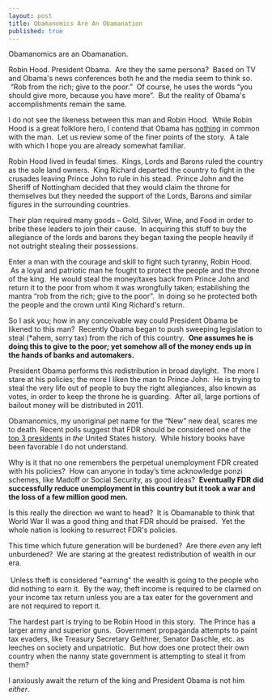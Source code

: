 ```yaml
---
layout: post
title: Obamanomics Are An Obamanation
published: true
---
```

<p>Obamanomics are an Obamanation.</p>
<p>Robin Hood. President Obama.  Are they the same persona?  Based on TV and Obama's news conferences both he and the media seem to think so.  “Rob from the rich; give to the poor.”  Of course, he uses the words “you should give more, because you have more”.  But the reality of Obama's accomplishments remain the same.</p>
<p>I do not see the likeness between this man and Robin Hood.  While Robin Hood is a great folklore hero, I contend that Obama has <a href="http://dictionary.reference.com/browse/nothing" target="_blank">nothing</a> in common with the man.  Let us review some of the finer points of the story.  A tale with which I hope you are already somewhat familiar.</p>
<p>Robin Hood lived in feudal times.  Kings, Lords and Barons ruled the country as the sole land owners.  King Richard departed the country to fight in the crusades leaving Prince John to rule in his stead.  Prince John and the Sheriff of Nottingham decided that they would claim the throne for themselves but they needed the support of the Lords, Barons and similar figures in the surrounding countries.</p>
<p>Their plan required many goods – Gold, Silver, Wine, and Food in order to bribe these leaders to join their cause.  In acquiring this stuff to buy the allegiance of the lords and barons they began taxing the people heavily if not outright stealing their possessions.</p>
<p>Enter a man with the courage and skill to fight such tyranny, Robin Hood.  As a loyal and patriotic man he fought to protect the people and the throne of the king.  He would steal the money/taxes back from Prince John and return it to the poor from whom it was wrongfully taken; establishing the mantra “rob from the rich; give to the poor”.  In doing so he protected both the people and the crown until King Richard's return.</p>
<p>So I ask you; how in any conceivable way could President Obama be likened to this man?  Recently Obama began to push sweeping legislation to steal (*ahem, sorry tax) from the rich of this country.  <strong>One assumes he is doing this to give to the poor; yet somehow all of the money ends up in the hands of banks and automakers.</strong></p>
<p><strong></strong>President Obama performs this redistribution in broad daylight.  The more I stare at his policies; the more I liken the man to Prince John.  He is trying to steal the very life out of people to buy the right allegiances, also known as votes, in order to keep the throne he is guarding.  After all, large portions of bailout money will be distributed in 2011.</p>
<p>Obamanomics, my unoriginal pet name for the “New” new deal, scares me to death. Recent polls suggest that FDR should be considered one of the <a title="Wikipedia - Top US Presidents" href="http://en.wikipedia.org/wiki/Historical_rankings_of_United_States_Presidents" target="_blank">top 3 presidents</a> in <em>the</em> United States history.  While history books have been favorable I do not understand.</p>
<p>Why is it that no one remembers the perpetual unemployment FDR created with his policies?  How can anyone in today’s time acknowledge ponzi schemes, like Madoff or Social Security, as good ideas?  <strong>Eventually FDR did successfully reduce unemployment in this country but it took a war and the loss of a few million good men.</strong></p>
<p>Is this really the direction we want to head?  It is Obamanable to think that World War II was a good thing and that FDR should be praised.  Yet the whole nation is looking to resurrect FDR's policies.</p>
<p>This time which future generation will be burdened?  Are there <em>even</em> any left unburdened?  We are staring at the greatest redistribution of wealth in our era.<br/><br/>  Unless theft is considered "earning" the wealth is going to the people who did nothing to earn it.  By the way, theft income is required to be claimed on your income tax return unless you are a tax eater for the government and are not required to report it.</p>
<p>The hardest part is trying to be Robin Hood in this story.  The Prince has a larger army and superior guns.  Government propaganda attempts to paint tax evaders, like Treasury Secretary Geithner, Senator Daschle, etc. as leeches on society and unpatriotic.  But how does one protect their own country when the nanny state government is attempting to steal it from them?</p>
<p>I anxiously await the return of the king and President Obama is not him <em>either</em>.</p>
